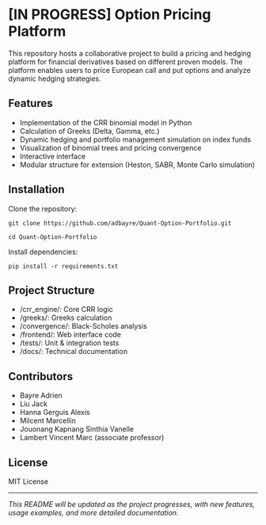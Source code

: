 # [IN PROGRESS] Option Pricing Platform

This repository hosts a collaborative project to build a pricing and hedging platform for financial derivatives based on different proven models. The platform enables users to price European call and put options and analyze dynamic hedging strategies.

## Features

- Implementation of the CRR binomial model in Python
- Calculation of Greeks (Delta, Gamma, etc.)
- Dynamic hedging and portfolio management simulation on index funds
- Visualization of binomial trees and pricing convergence
- Interactive interface
- Modular structure for extension (Heston, SABR, Monte Carlo simulation)

## Installation

Clone the repository:

`git clone https://github.com/adbayre/Quant-Option-Portfolio.git`

`cd Quant-Option-Portfolio`

Install dependencies:

`pip install -r requirements.txt`

## Project Structure

- /crr_engine/: Core CRR logic
- /greeks/: Greeks calculation
- /convergence/: Black-Scholes analysis
- /frontend/: Web interface code
- /tests/: Unit & integration tests
- /docs/: Technical documentation

## Contributors

- Bayre Adrien 
- Liu Jack
- Hanna Gerguis Alexis
- Milcent Marcellin
- Jouonang Kapnang Sinthia Vanelle
- Lambert Vincent Marc (associate professor)
## License

MIT License

---

*This README will be updated as the project progresses, with new features, usage examples, and more detailed documentation.*

